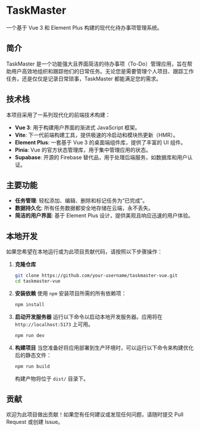 # TaskMaster

一个基于 Vue 3 和 Element Plus 构建的现代化待办事项管理系统。

## 简介

TaskMaster 是一个功能强大且界面简洁的待办事项（To-Do）管理应用，旨在帮助用户高效地组织和跟踪他们的日常任务。无论您是需要管理个人项目、跟踪工作任务，还是仅仅是记录日常琐事，TaskMaster 都能满足您的需求。

## 技术栈

本项目采用了一系列现代化的前端技术构建：

- **Vue 3**: 用于构建用户界面的渐进式 JavaScript 框架。
- **Vite**: 下一代前端构建工具，提供极速的冷启动和模块热更新（HMR）。
- **Element Plus**: 一套基于 Vue 3 的桌面端组件库，提供了丰富的 UI 组件。
- **Pinia**: Vue 的官方状态管理库，用于集中管理应用的状态。
- **Supabase**: 开源的 Firebase 替代品，用于处理后端服务，如数据库和用户认证。

## 主要功能

- **任务管理**: 轻松添加、编辑、删除和标记任务为“已完成”。
- **数据持久化**: 所有任务数据都安全地存储在云端，永不丢失。
- **简洁的用户界面**: 基于 Element Plus 设计，提供美观且响应迅速的用户体验。

## 本地开发

如果您希望在本地运行或为此项目贡献代码，请按照以下步骤操作：

1. **克隆仓库**
   ```bash
   git clone https://github.com/your-username/taskmaster-vue.git
   cd taskmaster-vue
   ```

2. **安装依赖**
   使用 `npm` 安装项目所需的所有依赖项：
   ```bash
   npm install
   ```

3. **启动开发服务器**
   运行以下命令以启动本地开发服务器。应用将在 `http://localhost:5173` 上可用。
   ```bash
   npm run dev
   ```

4. **构建项目**
   当您准备好将应用部署到生产环境时，可以运行以下命令来构建优化后的静态文件：
   ```bash
   npm run build
   ```
   构建产物将位于 `dist/` 目录下。

## 贡献

欢迎为此项目做出贡献！如果您有任何建议或发现任何问题，请随时提交 Pull Request 或创建 Issue。